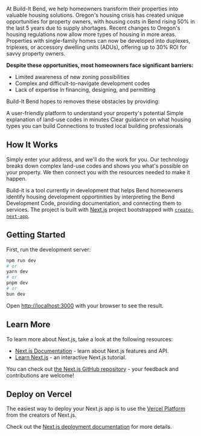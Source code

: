 At Build-It Bend, we help homeowners transform their properties into valuable housing solutions. Oregon's housing crisis has created unique opportunities for property owners, with housing costs in Bend rising 50% in the last 5 years due to supply shortages. Recent changes to Oregon's housing regulations now allow more types of housing in more areas. Properties with single-family homes can now be developed into duplexes, triplexes, or accessory dwelling units (ADUs), offering up to 30% ROI for savvy property owners.

**Despite these opportunities, most homeowners face significant barriers:**
- Limited awareness of new zoning possibilities
- Complex and difficult-to-navigate development codes
- Lack of expertise in financing, designing, and permitting

Build-It Bend hopes to removes these obstacles by providing:

A user-friendly platform to understand your property's potential
Simple explanation of land-use codes in minutes
Clear guidance on what housing types you can build
Connections to trusted local building professionals

## How It Works
Simply enter your address, and we'll do the work for you. Our technology breaks down complex land-use codes and shows you what's possible on your property. We then connect you with the resources needed to make it happen.

Build-it is a tool currently in development that helps Bend homeowners identify housing development opportinities by interpreting the Bend Development Code, providing documentation, and connecting them to services. The project is built with [Next.js](https://nextjs.org) project bootstrapped with [`create-next-app`](https://nextjs.org/docs/app/api-reference/cli/create-next-app).

## Getting Started

First, run the development server:

```bash
npm run dev
# or
yarn dev
# or
pnpm dev
# or
bun dev
```

Open [http://localhost:3000](http://localhost:3000) with your browser to see the result.


## Learn More

To learn more about Next.js, take a look at the following resources:

- [Next.js Documentation](https://nextjs.org/docs) - learn about Next.js features and API.
- [Learn Next.js](https://nextjs.org/learn) - an interactive Next.js tutorial.

You can check out [the Next.js GitHub repository](https://github.com/vercel/next.js) - your feedback and contributions are welcome!

## Deploy on Vercel

The easiest way to deploy your Next.js app is to use the [Vercel Platform](https://vercel.com/new?utm_medium=default-template&filter=next.js&utm_source=create-next-app&utm_campaign=create-next-app-readme) from the creators of Next.js.

Check out the [Next.js deployment documentation](https://nextjs.org/docs/app/building-your-application/deploying) for more details.
